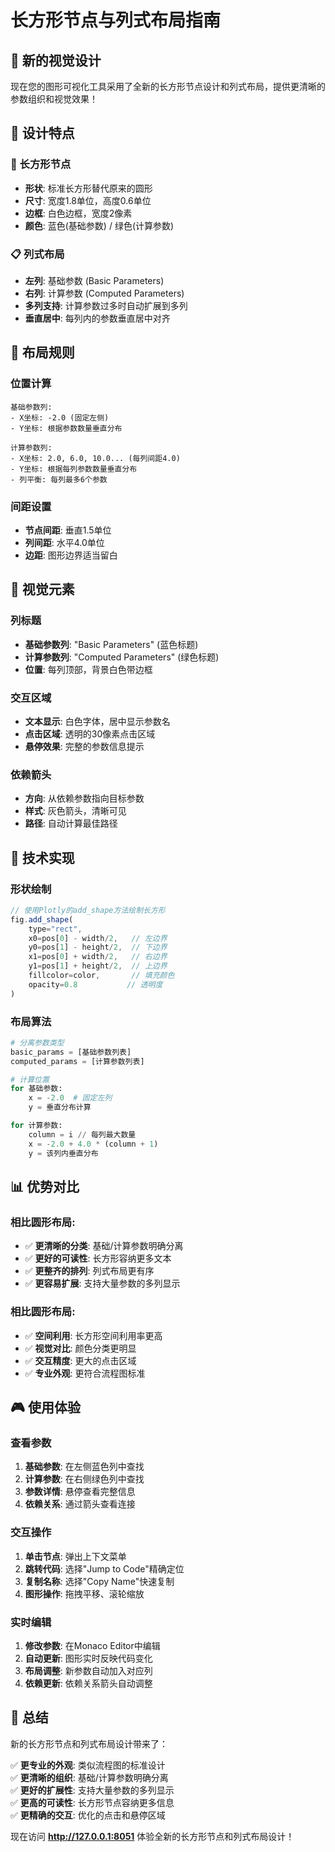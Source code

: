 # 长方形节点与列式布局指南

## 🎉 新的视觉设计

现在您的图形可视化工具采用了全新的长方形节点设计和列式布局，提供更清晰的参数组织和视觉效果！

## 📐 设计特点

### 🔲 长方形节点
- **形状**: 标准长方形替代原来的圆形
- **尺寸**: 宽度1.8单位，高度0.6单位
- **边框**: 白色边框，宽度2像素
- **颜色**: 蓝色(基础参数) / 绿色(计算参数)

### 📋 列式布局
- **左列**: 基础参数 (Basic Parameters)
- **右列**: 计算参数 (Computed Parameters)
- **多列支持**: 计算参数过多时自动扩展到多列
- **垂直居中**: 每列内的参数垂直居中对齐

## 🎯 布局规则

### 位置计算
```
基础参数列:
- X坐标: -2.0 (固定左侧)
- Y坐标: 根据参数数量垂直分布

计算参数列:
- X坐标: 2.0, 6.0, 10.0... (每列间距4.0)
- Y坐标: 根据每列参数数量垂直分布
- 列平衡: 每列最多6个参数
```

### 间距设置
- **节点间距**: 垂直1.5单位
- **列间距**: 水平4.0单位  
- **边距**: 图形边界适当留白

## 🎨 视觉元素

### 列标题
- **基础参数列**: "Basic Parameters" (蓝色标题)
- **计算参数列**: "Computed Parameters" (绿色标题)
- **位置**: 每列顶部，背景白色带边框

### 交互区域
- **文本显示**: 白色字体，居中显示参数名
- **点击区域**: 透明的30像素点击区域
- **悬停效果**: 完整的参数信息提示

### 依赖箭头
- **方向**: 从依赖参数指向目标参数
- **样式**: 灰色箭头，清晰可见
- **路径**: 自动计算最佳路径

## 🔧 技术实现

### 形状绘制
```javascript
// 使用Plotly的add_shape方法绘制长方形
fig.add_shape(
    type="rect",
    x0=pos[0] - width/2,   // 左边界
    y0=pos[1] - height/2,  // 下边界  
    x1=pos[0] + width/2,   // 右边界
    y1=pos[1] + height/2,  // 上边界
    fillcolor=color,       // 填充颜色
    opacity=0.8           // 透明度
)
```

### 布局算法
```python
# 分离参数类型
basic_params = [基础参数列表]
computed_params = [计算参数列表]

# 计算位置
for 基础参数:
    x = -2.0  # 固定左列
    y = 垂直分布计算

for 计算参数:
    column = i // 每列最大数量
    x = -2.0 + 4.0 * (column + 1)
    y = 该列内垂直分布
```

## 📊 优势对比

### 相比圆形布局:
- ✅ **更清晰的分类**: 基础/计算参数明确分离
- ✅ **更好的可读性**: 长方形容纳更多文本
- ✅ **更整齐的排列**: 列式布局更有序
- ✅ **更容易扩展**: 支持大量参数的多列显示

### 相比圆形布局:
- ✅ **空间利用**: 长方形空间利用率更高
- ✅ **视觉对比**: 颜色分类更明显
- ✅ **交互精度**: 更大的点击区域
- ✅ **专业外观**: 更符合流程图标准

## 🎮 使用体验

### 查看参数
1. **基础参数**: 在左侧蓝色列中查找
2. **计算参数**: 在右侧绿色列中查找
3. **参数详情**: 悬停查看完整信息
4. **依赖关系**: 通过箭头查看连接

### 交互操作
1. **单击节点**: 弹出上下文菜单
2. **跳转代码**: 选择"Jump to Code"精确定位
3. **复制名称**: 选择"Copy Name"快速复制
4. **图形操作**: 拖拽平移、滚轮缩放

### 实时编辑
1. **修改参数**: 在Monaco Editor中编辑
2. **自动更新**: 图形实时反映代码变化
3. **布局调整**: 新参数自动加入对应列
4. **依赖更新**: 依赖关系箭头自动调整

## 🌟 总结

新的长方形节点和列式布局设计带来了：

✅ **更专业的外观**: 类似流程图的标准设计  
✅ **更清晰的组织**: 基础/计算参数明确分离  
✅ **更好的扩展性**: 支持大量参数的多列显示  
✅ **更高的可读性**: 长方形节点容纳更多信息  
✅ **更精确的交互**: 优化的点击和悬停区域  

现在访问 **http://127.0.0.1:8051** 体验全新的长方形节点和列式布局设计！